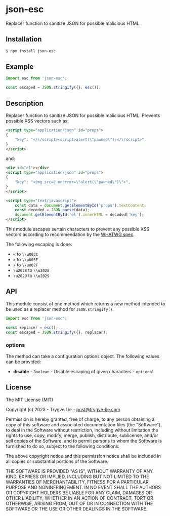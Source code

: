# json-esc

Replacer function to sanitize JSON for possible malicious HTML. 

## Installation

```bash
$ npm install json-esc
```

## Example

```js
import esc from 'json-esc';

const escaped = JSON.stringify({}, esc());
```

## Description

Replacer function to sanitize JSON for possible malicious HTML. Prevents possible XSS vectors such as:

```html
<script type="application/json" id="props">
{ 
    "key": "</\/script><script>alert(\"pawned\");</\/script>",
}
</script>
```

and:

```html
<div id="el"></div>
<script type="application/json" id="props">
{ 
    "key": "<img src=0 onerror=\"alert(\"pawned\")\">",
}
</script>

<script type="text/javascript">
    const data = document.getElementById('props').textContent;
    const decoded = JSON.parse(data);
    document.getElementById('el').innerHTML = decoded['key'];
</script>
```

This module escapes sertain characters to prevent any possible XSS vectors according to recommendation by the [WHATWG spec](https://html.spec.whatwg.org/multipage/scripting.html#restrictions-for-contents-of-script-elements).

The following escaping is done:

 * `<` to `\\u003C`
 * `>` to `\\u003E`
 * `/` to `\\u002F`
 * `\u2028` to `\\u2028`
 * `\u2029` to `\\u2029`

## API

This module consist of one method which returns a new method intended to be used as a replacer method for `JSON.stringify()`.

```js
import esc from 'json-esc';

const replacer = esc();
const escaped = JSON.stringify({}, replacer);
```

### options

The method can take a configuration options object. The following values can be provided:

 * **disable** - `Boolean` - Disable escaping of given characters - `optional`


## License

The MIT License (MIT)

Copyright (c) 2023 - Trygve Lie - post@trygve-lie.com

Permission is hereby granted, free of charge, to any person obtaining a copy
of this software and associated documentation files (the "Software"), to deal
in the Software without restriction, including without limitation the rights
to use, copy, modify, merge, publish, distribute, sublicense, and/or sell
copies of the Software, and to permit persons to whom the Software is
furnished to do so, subject to the following conditions:

The above copyright notice and this permission notice shall be included in
all copies or substantial portions of the Software.

THE SOFTWARE IS PROVIDED "AS IS", WITHOUT WARRANTY OF ANY KIND, EXPRESS OR
IMPLIED, INCLUDING BUT NOT LIMITED TO THE WARRANTIES OF MERCHANTABILITY,
FITNESS FOR A PARTICULAR PURPOSE AND NONINFRINGEMENT. IN NO EVENT SHALL THE
AUTHORS OR COPYRIGHT HOLDERS BE LIABLE FOR ANY CLAIM, DAMAGES OR OTHER
LIABILITY, WHETHER IN AN ACTION OF CONTRACT, TORT OR OTHERWISE, ARISING FROM,
OUT OF OR IN CONNECTION WITH THE SOFTWARE OR THE USE OR OTHER DEALINGS IN
THE SOFTWARE.